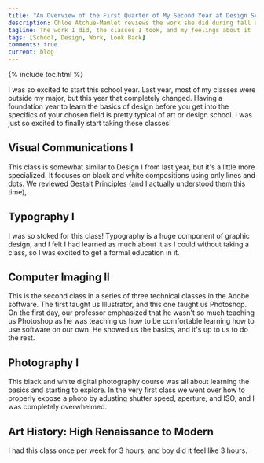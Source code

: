 ```yaml
---
title: "An Overview of the First Quarter of My Second Year at Design School"
description: Chloe Atchue-Mamlet reviews the work she did during fall quarter of her second year of design school at Drexel University
tagline: The work I did, the classes I took, and my feelings about it
tags: [School, Design, Work, Look Back]
comments: true
current: blog
---
```


{% include toc.html %} 

I was so excited to start this school year. Last year, most of my classes were outside my major, but this year that completely changed. Having a foundation year to learn the basics of design before you get into the specifics of your chosen field is pretty typical of art or design school. I was just so excited to finally start taking these classes!

## Visual Communications I

This class is somewhat similar to Design I from last year, but it's a little more specialized. It focuses on black and white compositions using only lines and dots. We reviewed Gestalt Principles (and I actually understood them this time),

## Typography I

I was so stoked for this class! Typography is a huge component of graphic design, and I felt I had learned as much about it as I could without taking a class, so I was excited to get a formal education in it.

## Computer Imaging II

This is the second class in a series of three technical classes in the Adobe software. The first taught us Illustrator, and this one taught us Photoshop. On the first day, our professor emphasized that he wasn't so much teaching us Photoshop as he was teaching us how to be comfortable learning how to use software on our own. He showed us the basics, and it's up to us to do the rest. 

## Photography I

This black and white digital photography course was all about learning the basics and starting to explore. In the very first class we went over how to properly expose a photo by adusting shutter speed, aperture, and ISO, and I was completely overwhelmed. 

## Art History: High Renaissance to Modern

I had this class once per week for 3 hours, and boy did it feel like 3 hours. 
